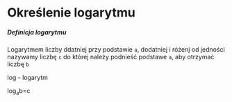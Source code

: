 # Określenie logarytmu
##### Definicja logarytmu
Logarytmem liczby ddatniej przy podstawie `a`, dodatniej i różenj  od jedności nazywamy liczbę `c` do której należy podnieść podstawe `a`, aby otrzymać liczbę `b`

log - logarytm

log<sub>a</sub>b=c
